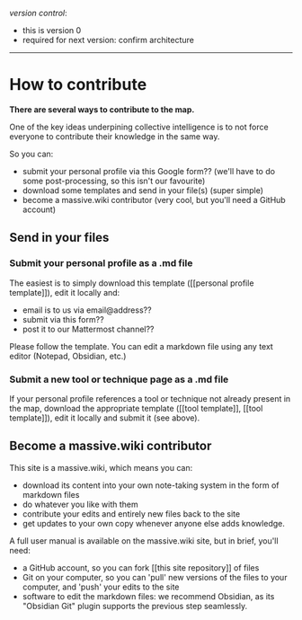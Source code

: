 *version control*: 
* this is version 0
* required for next version: confirm architecture
---
# How to contribute
**There are several ways to contribute to the map.**

One of the key ideas underpining collective intelligence is to not force everyone to contribute their knowledge in the same way.

So you can:
* submit your personal profile via this Google form?? (we'll have to do some post-processing, so this isn't our favourite)
* download some templates and send in your file(s) (super simple)
* become a massive.wiki contributor (very cool, but you'll need a GitHub account)

## Send in your files
### Submit your personal profile as a .md file
The easiest is to simply download this template ([[personal profile template]]), edit it locally and:
* email is to us via email@address??
* submit via this form??
* post it to our Mattermost channel??

Please follow the template.
You can edit a markdown file using any text editor (Notepad, Obsidian, etc.)

### Submit a new tool or technique page as a .md file
If your personal profile references a tool or technique not already present in the map, download the appropriate  template ([[tool template]], [[tool template]]), edit it locally and submit it (see above).


## Become a massive.wiki contributor
This site is a massive.wiki, which means you can:
* download its content into your own note-taking system in the form of markdown files
* do whatever you like with them
* contribute your edits and entirely new files back to the site
* get updates to your own copy whenever anyone else adds knowledge.


A full user manual is available on the massive.wiki site, but in brief, you'll need:
* a GitHub account, so you can fork [[this site repository]] of files
* Git on your computer, so you can 'pull' new versions of the files to your computer, and 'push' your edits to the site
* software to edit the markdown files: we recommend Obsidian, as its "Obsidian Git" plugin supports the previous step seamlessly.